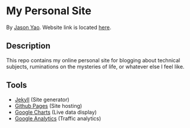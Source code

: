 # My Personal Site
By [Jason Yao](https://github.com/JasonYao/). Website link is located [here](https://www.jasonyao.com).

## Description
This repo contains my online personal site for
blogging about technical subjects, ruminations on
the mysteries of life, or whatever else I feel like.

## Tools
- [Jekyll](https://jekyllrb.com/) (Site generator)
- [Github Pages](https://pages.github.com/) (Site hosting)
- [Google Charts](https://developers.google.com/chart/) (Live data display)
- [Google Analytics](https://analytics.google.com/) (Traffic analytics)
